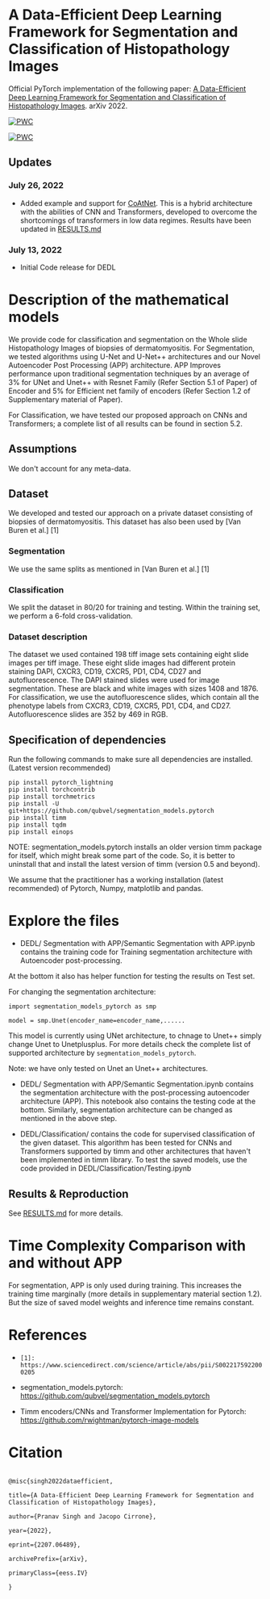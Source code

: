 
# A Data-Efficient Deep Learning Framework for Segmentation and Classification of Histopathology Images

  

Official PyTorch implementation of the following paper: [ A Data-Efficient Deep Learning Framework for Segmentation and Classification of Histopathology Images](https://arxiv.org/abs/2207.06489). arXiv 2022.

  

[![PWC](https://img.shields.io/endpoint.svg?url=https://paperswithcode.com/badge/a-data-efficient-deep-learning-framework-for/medical-image-segmentation-on-autoimmune)](https://paperswithcode.com/sota/medical-image-segmentation-on-autoimmune?p=a-data-efficient-deep-learning-framework-for)

[![PWC](https://img.shields.io/endpoint.svg?url=https://paperswithcode.com/badge/a-data-efficient-deep-learning-framework-for/classification-on-autoimmune-dataset)](https://paperswithcode.com/sota/classification-on-autoimmune-dataset?p=a-data-efficient-deep-learning-framework-for)

## Updates
### July 26, 2022 
* Added example and support for [ CoAtNet](https://arxiv.org/abs/2106.04803). This is a hybrid architecture with the abilities of CNN and Transformers, developed to overcome the shortcomings of transformers in low data regimes. Results have been updated in [RESULTS.md](RESULTS.md)

### July 13, 2022 
* Initial Code release for DEDL

  

# Description of the mathematical models

  

We provide code for classification and segmentation on the Whole slide Histopathology Images of biopsies of dermatomyositis. For Segmentation, we tested algorithms using U-Net and U-Net++ architectures and our Novel Autoencoder Post Processing (APP) architecture. APP Improves performance upon traditional segmentation techniques by an average of 3% for UNet and Unet++ with Resnet Family (Refer Section 5.1 of Paper) of Encoder and 5% for Efficient net family of encoders (Refer Section 1.2 of Supplementary material of Paper).

  

For Classification, we have tested our proposed approach on CNNs and Transformers; a complete list of all results can be found in section 5.2.

  

## Assumptions

  

We don't account for any meta-data.

  

## Dataset

  

We developed and tested our approach on a private dataset consisting of biopsies of dermatomyositis. This dataset has also been used by [Van Buren et al.] [1]

  

### Segmentation

  

We use the same splits as mentioned in [Van Buren et al.] [1]

  

### Classification

  

We split the dataset in 80/20 for training and testing. Within the training set, we perform a 6-fold cross-validation.

  

### Dataset description

  

The dataset we used contained 198 tiff image sets containing eight slide images per tiff image. These eight slide images had different protein staining DAPI, CXCR3, CD19, CXCR5, PD1, CD4, CD27 and autofluorescence. The DAPI stained slides were used for image segmentation. These are black and white images with sizes 1408 and 1876. For classification, we use the autofluorescence slides, which contain all the phenotype labels from CXCR3, CD19, CXCR5, PD1, CD4, and CD27. Autofluorescence slides are 352 by 469 in RGB.

  

## Specification of dependencies

  

Run the following commands to make sure all dependencies are installed. (Latest version recommended)
```
pip install pytorch_lightning
pip install torchcontrib
pip install torchmetrics
pip install -U git+https://github.com/qubvel/segmentation_models.pytorch
pip install timm
pip install tqdm
pip install einops 
```
  

NOTE: segmentation_models.pytorch installs an older version timm package for itself, which might break some part of the code. So, it is better to uninstall that and install the latest version of timm (version 0.5 and beyond).

  

We assume that the practitioner has a working installation (latest recommended) of Pytorch, Numpy, matplotlib and pandas.




# Explore the files

  
  

- DEDL/ Segmentation with APP/Semantic Segmentation with APP.ipynb contains the training code for Training segmentation architecture with Autoencoder post-processing.

  

At the bottom it also has helper function for testing the results on Test set.

  

For changing the segmentation architecture:

`import segmentation_models_pytorch as smp`

`model = smp.Unet(encoder_name=encoder_name,......`

This model is currently using UNet architecture, to chnage to Unet++ simply change Unet to Unetplusplus. For more details check the complete list of supported architecture by `segmentation_models_pytorch`.

Note: we have only tested on Unet an Unet++ architectures.

  

- DEDL/ Segmentation with APP/Semantic Segmentation.ipynb contains the segmentation architecture with the post-processing autoencoder architecture (APP). This notebook also contains the testing code at the bottom. Similarly, segmentation architecture can be changed as mentioned in the above step.

  

- DEDL/Classification/ contains the code for supervised classification of the given dataset. This algorithm has been tested for CNNs and Transformers supported by timm and other architectures that haven't been implemented in timm library. To test the saved models, use the code provided in DEDL/Classification/Testing.ipynb



  

## Results & Reproduction

  

See [RESULTS.md](RESULTS.md) for more details.

  

# Time Complexity Comparison with and without APP

  

For segmentation, APP is only used during training. This increases the training time marginally (more details in supplementary material section 1.2). But the size of saved model weights and inference time remains constant.



# References

  

-  `[1]: https://www.sciencedirect.com/science/article/abs/pii/S0022175922000205`

- segmentation_models.pytorch: https://github.com/qubvel/segmentation_models.pytorch

- Timm encoders/CNNs and Transformer Implementation for Pytorch: https://github.com/rwightman/pytorch-image-models


# Citation


```

@misc{singh2022dataefficient,

title={A Data-Efficient Deep Learning Framework for Segmentation and Classification of Histopathology Images},

author={Pranav Singh and Jacopo Cirrone},

year={2022},

eprint={2207.06489},

archivePrefix={arXiv},

primaryClass={eess.IV}

}

```
